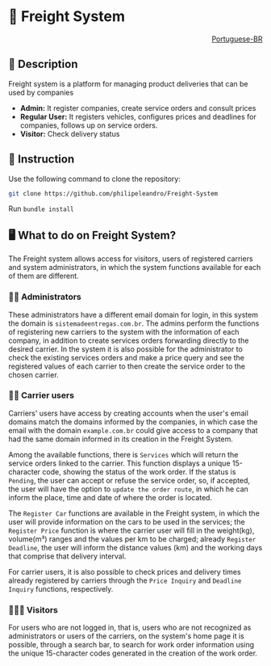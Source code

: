 # 🚚 Freight System

<p align="right">
  <a href='https://github.com/philipeleandro/Freight-System/blob/main/README.md'>Portuguese-BR</a>
</p>

## 📖 Description
Freight system is a platform for managing product deliveries that can be used by companies

- **Admin:** It register companies, create service orders and consult prices
- **Regular User:** It registers vehicles, configures prices and deadlines for companies, follows up on service orders.
- **Visitor:** Check delivery status

## 🚀 Instruction
Use the following command to clone the repository:
```sh
git clone https://github.com/philipeleandro/Freight-System
```
Run
`bundle install`

## 🖥️ What to do on Freight System?
The Freight system allows access for visitors, users of registered carriers and system administrators, in which the system functions available for each of them are different.

### 🧑‍💼 Administrators
These administrators have a different email domain for login, in this system the domain is `sistemadeentregas.com.br`. The admins perform the functions of registering new carriers to the system with the information of each company, in addition to create services orders forwarding directly to the desired carrier. In the system it is also possible for the administrator to check the existing services orders and make a price query and see the registered values of each carrier to then create the service order to the chosen carrier.

### 👩‍🦰 Carrier users
Carriers' users have access by creating accounts when the user's email domains match the domains informed by the companies, in which case the email with the domain `example.com.br` could give access to a company that had the same domain informed in its creation in the Freight System.

Among the available functions, there is `Services` which will return the service orders linked to the carrier. This function displays a unique 15-character code, showing the status of the work order. If the status is `Pending`, the user can accept or refuse the service order, so, if accepted, the user will have the option to `update the order route`, in which he can inform the place, time and date of where the order is located.

The `Register Car` functions are available in the Freight system, in which the user will provide information on the cars to be used in the services; the `Register Price` function is where the carrier user will fill in the weight(kg), volume(m³) ranges and the values per km to be charged; already `Register Deadline`, the user will inform the distance values (km) and the working days that comprise that delivery interval.

For carrier users, it is also possible to check prices and delivery times already registered by carriers through the `Price Inquiry` and `Deadline Inquiry` functions, respectively.

### 👨🏾‍🦱 Visitors
For users who are not logged in, that is, users who are not recognized as administrators or users of the carriers, on the system's home page it is possible, through a search bar, to search for work order information using the unique 15-character codes generated in the creation of the work order.